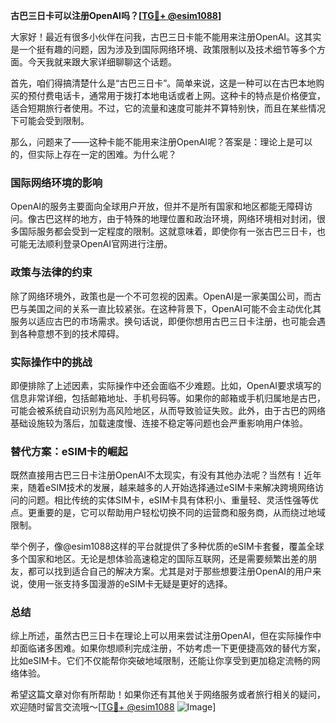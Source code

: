 **古巴三日卡可以注册OpenAI吗？[[TG💪+ @esim1088](https://t.me/s/esim1088)]**

大家好！最近有很多小伙伴在问我，古巴三日卡能不能用来注册OpenAI。这其实是一个挺有趣的问题，因为涉及到国际网络环境、政策限制以及技术细节等多个方面。今天我就来跟大家详细聊聊这个话题。

首先，咱们得搞清楚什么是“古巴三日卡”。简单来说，这是一种可以在古巴本地购买的预付费电话卡，通常用于拨打本地电话或者上网。这种卡的特点是价格便宜，适合短期旅行者使用。不过，它的流量和速度可能并不算特别快，而且在某些情况下可能会受到限制。

那么，问题来了——这种卡能不能用来注册OpenAI呢？答案是：理论上是可以的，但实际上存在一定的困难。为什么呢？

### 国际网络环境的影响

OpenAI的服务主要面向全球用户开放，但并不是所有国家和地区都能无障碍访问。像古巴这样的地方，由于特殊的地理位置和政治环境，网络环境相对封闭，很多国际服务都会受到一定程度的限制。这就意味着，即使你有一张古巴三日卡，也可能无法顺利登录OpenAI官网进行注册。

### 政策与法律的约束

除了网络环境外，政策也是一个不可忽视的因素。OpenAI是一家美国公司，而古巴与美国之间的关系一直比较紧张。在这种背景下，OpenAI可能不会主动优化其服务以适应古巴的市场需求。换句话说，即便你想用古巴三日卡注册，也可能会遇到各种意想不到的技术障碍。

### 实际操作中的挑战

即便排除了上述因素，实际操作中还会面临不少难题。比如，OpenAI要求填写的信息非常详细，包括邮箱地址、手机号码等。如果你的邮箱或手机归属地是古巴，可能会被系统自动识别为高风险地区，从而导致验证失败。此外，由于古巴的网络基础设施较为落后，加载速度慢、连接不稳定等问题也会严重影响用户体验。

### 替代方案：eSIM卡的崛起

既然直接用古巴三日卡注册OpenAI不太现实，有没有其他办法呢？当然有！近年来，随着eSIM技术的发展，越来越多的人开始选择通过eSIM卡来解决跨境网络访问的问题。相比传统的实体SIM卡，eSIM卡具有体积小、重量轻、灵活性强等优点。更重要的是，它可以帮助用户轻松切换不同的运营商和服务商，从而绕过地域限制。

举个例子，像@esim1088这样的平台就提供了多种优质的eSIM卡套餐，覆盖全球多个国家和地区。无论是想体验高速稳定的国际互联网，还是需要频繁出差的朋友，都可以找到适合自己的解决方案。尤其是对于那些想要注册OpenAI的用户来说，使用一张支持多国漫游的eSIM卡无疑是更好的选择。

### 总结

综上所述，虽然古巴三日卡在理论上可以用来尝试注册OpenAI，但在实际操作中却面临诸多困难。如果你想顺利完成注册，不妨考虑一下更便捷高效的替代方案，比如eSIM卡。它们不仅能帮你突破地域限制，还能让你享受到更加稳定流畅的网络体验。

希望这篇文章对你有所帮助！如果你还有其他关于网络服务或者旅行相关的疑问，欢迎随时留言交流哦～[[TG💪+ @esim1088](https://t.me/s/esim1088) ![Image](https://i.postimg.cc/4NQfJmqS/Snipaste-2025-05-13-00-14-12.png)]